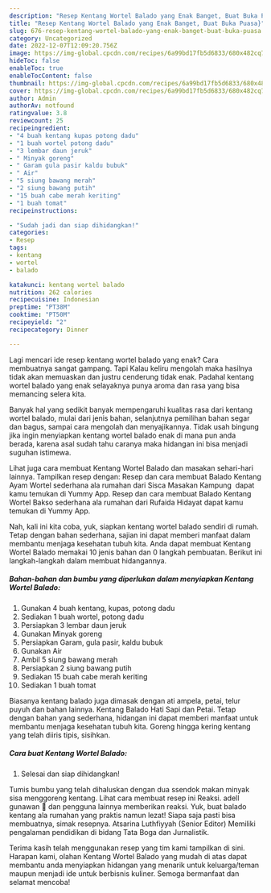 ```yaml
---
description: "Resep Kentang Wortel Balado yang Enak Banget, Buat Buka Puasa}"
title: "Resep Kentang Wortel Balado yang Enak Banget, Buat Buka Puasa}"
slug: 676-resep-kentang-wortel-balado-yang-enak-banget-buat-buka-puasa
category: Uncategorized
date: 2022-12-07T12:09:20.756Z
image: https://img-global.cpcdn.com/recipes/6a99bd17fb5d6833/680x482cq70/kentang-wortel-balado-foto-resep-utama.jpg
hideToc: false
enableToc: true
enableTocContent: false
thumbnail: https://img-global.cpcdn.com/recipes/6a99bd17fb5d6833/680x482cq70/kentang-wortel-balado-foto-resep-utama.jpg
cover: https://img-global.cpcdn.com/recipes/6a99bd17fb5d6833/680x482cq70/kentang-wortel-balado-foto-resep-utama.jpg
author: Admin
authorAv: notfound
ratingvalue: 3.8
reviewcount: 25
recipeingredient:
- "4 buah kentang kupas potong dadu"
- "1 buah wortel potong dadu"
- "3 lembar daun jeruk"
- " Minyak goreng"
- " Garam gula pasir kaldu bubuk"
- " Air"
- "5 siung bawang merah"
- "2 siung bawang putih"
- "15 buah cabe merah keriting"
- "1 buah tomat"
recipeinstructions:

- "Sudah jadi dan siap dihidangkan!"
categories:
- Resep
tags:
- kentang
- wortel
- balado

katakunci: kentang wortel balado 
nutrition: 262 calories
recipecuisine: Indonesian
preptime: "PT38M"
cooktime: "PT50M"
recipeyield: "2"
recipecategory: Dinner

---
```



Lagi mencari ide resep kentang wortel balado yang enak? Cara membuatnya sangat gampang. Tapi Kalau keliru mengolah maka hasilnya tidak akan memuaskan dan justru cenderung tidak enak. Padahal kentang wortel balado yang enak selayaknya punya aroma dan rasa yang bisa memancing selera kita.


Banyak hal yang sedikit banyak mempengaruhi kualitas rasa dari kentang wortel balado, mulai dari jenis bahan, selanjutnya pemilihan bahan segar dan bagus, sampai cara mengolah dan menyajikannya. Tidak usah bingung jika ingin menyiapkan kentang wortel balado enak di mana pun anda berada, karena asal sudah tahu caranya maka hidangan ini bisa menjadi suguhan istimewa.

Lihat juga cara membuat Kentang Wortel Balado dan masakan sehari-hari lainnya. Tampilkan resep dengan: Resep dan cara membuat Balado Kentang Ayam Wortel sederhana ala rumahan dari Sisca ️Masakan Kampung ️ dapat kamu temukan di Yummy App. Resep dan cara membuat Balado Kentang Wortel Bakso sederhana ala rumahan dari Rufaida Hidayat dapat kamu temukan di Yummy App.


Nah, kali ini kita coba, yuk, siapkan kentang wortel balado sendiri di rumah. Tetap dengan bahan sederhana, sajian ini dapat memberi manfaat dalam membantu menjaga kesehatan tubuh kita. Anda dapat membuat Kentang Wortel Balado memakai 10 jenis bahan dan 0 langkah pembuatan. Berikut ini langkah-langkah dalam membuat hidangannya.

<!--inarticleads1-->

##### Bahan-bahan dan bumbu yang diperlukan dalam menyiapkan Kentang Wortel Balado:

1. Gunakan 4 buah kentang, kupas, potong dadu
1. Sediakan 1 buah wortel, potong dadu
1. Persiapkan 3 lembar daun jeruk
1. Gunakan  Minyak goreng
1. Persiapkan  Garam, gula pasir, kaldu bubuk
1. Gunakan  Air
1. Ambil 5 siung bawang merah
1. Persiapkan 2 siung bawang putih
1. Sediakan 15 buah cabe merah keriting
1. Sediakan 1 buah tomat


Biasanya kentang balado juga dimasak dengan ati ampela, petai, telur puyuh dan bahan lainnya. Kentang Balado Hati Sapi dan Petai. Tetap dengan bahan yang sederhana, hidangan ini dapat memberi manfaat untuk membantu menjaga kesehatan tubuh kita. Goreng hingga kering kentang yang telah diiris tipis, sisihkan. 

<!--inarticleads2-->

##### Cara buat Kentang Wortel Balado:


1. Selesai dan siap dihidangkan!

Tumis bumbu yang telah dihaluskan dengan dua ssendok makan minyak sisa menggoreng kentang. Lihat cara membuat resep ini Reaksi. adell gunawan 🌼 dan pengguna lainnya memberikan reaksi. Yuk, buat balado kentang ala rumahan yang praktis namun lezat! Siapa saja pasti bisa membuatnya, simak resepnya. Atsarina Luthfiyyah (Senior Editor) Memiliki pengalaman pendidikan di bidang Tata Boga dan Jurnalistik. 

Terima kasih telah menggunakan resep yang tim kami tampilkan di sini. Harapan kami, olahan Kentang Wortel Balado yang mudah di atas dapat membantu anda menyiapkan hidangan yang menarik untuk keluarga/teman maupun menjadi ide untuk berbisnis kuliner. Semoga bermanfaat dan selamat mencoba!
